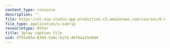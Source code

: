 ```yaml
---
content_type: resource
description: ''
file: https://ol-ocw-studio-app-production.s3.amazonaws.com/courses/6-0001-introduction-to-computer-science-and-programming-in-python-fall-2016/df55a05a630d5a4cb1fa4676aa15e9d4_w4uxYDPsjbw.vtt
file_type: application/x-subrip
resourcetype: Other
title: 3play caption file
uid: df55a05a-630d-5a4c-b1fa-4676aa15e9d4
---
```

